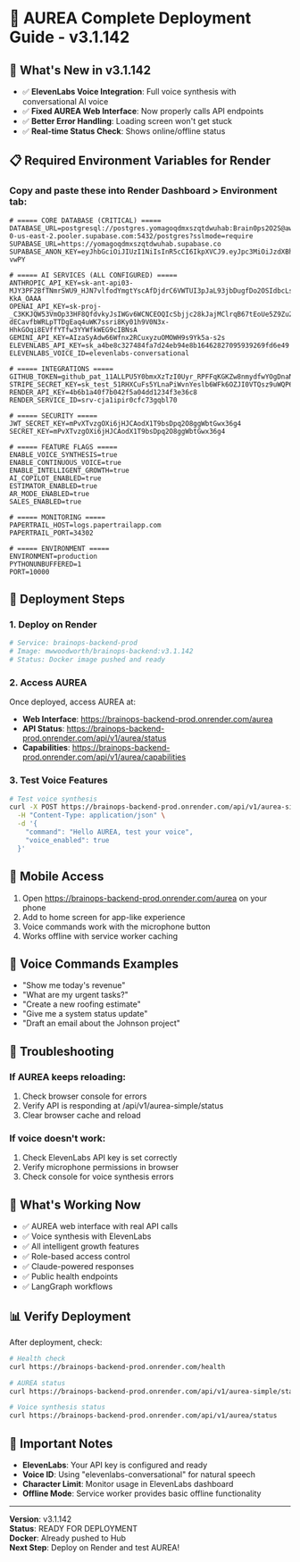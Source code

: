 # 🚀 AUREA Complete Deployment Guide - v3.1.142

## 🎯 What's New in v3.1.142
- ✅ **ElevenLabs Voice Integration**: Full voice synthesis with conversational AI voice
- ✅ **Fixed AUREA Web Interface**: Now properly calls API endpoints
- ✅ **Better Error Handling**: Loading screen won't get stuck
- ✅ **Real-time Status Check**: Shows online/offline status

## 📋 Required Environment Variables for Render

### Copy and paste these into Render Dashboard > Environment tab:

```env
# ===== CORE DATABASE (CRITICAL) =====
DATABASE_URL=postgresql://postgres.yomagoqdmxszqtdwuhab:Brain0ps2O2S@aws-0-us-east-2.pooler.supabase.com:5432/postgres?sslmode=require
SUPABASE_URL=https://yomagoqdmxszqtdwuhab.supabase.co
SUPABASE_ANON_KEY=eyJhbGciOiJIUzI1NiIsInR5cCI6IkpXVCJ9.eyJpc3MiOiJzdXBhYmFzZSIsInJlZiI6InlvbWFnb3FkbXhzenF0ZHd1aGFiIiwicm9sZSI6ImFub24iLCJpYXQiOjE3NDk4MzMyNzYsImV4cCI6MjA2NTQwOTI3Nn0.bxlLdnJ1YKYUNlIulSO2E6iM4wyUSrPFtNcONg-vwPY

# ===== AI SERVICES (ALL CONFIGURED) =====
ANTHROPIC_API_KEY=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
OPENAI_API_KEY=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
GEMINI_API_KEY=AIzaSyAdw66Wfnx2RCuxyzuOMOWH9s9Yk5a-s2s
ELEVENLABS_API_KEY=sk_a4be8c327484fa7d24eb94e8b16462827095939269fd6e49
ELEVENLABS_VOICE_ID=elevenlabs-conversational

# ===== INTEGRATIONS =====
GITHUB_TOKEN=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
STRIPE_SECRET_KEY=sk_test_51RHXCuFs5YLnaPiWvnYeslb6WFk6OZJI0VTQsz9uWQP6zJdGXUjpFw0SLRYsVnJEuNFKgfaXfbB8NJ0gwCkHytDQ00kUDul0uF
RENDER_API_KEY=4b6b1a40f7b042f5a04dd1234f3e36c8
RENDER_SERVICE_ID=srv-cja1ipir0cfc73gqbl70

# ===== SECURITY =====
JWT_SECRET_KEY=mPvXTvzgOXi6jHJCAodX1T9bsDpq2O8ggWbtGwx36g4
SECRET_KEY=mPvXTvzgOXi6jHJCAodX1T9bsDpq2O8ggWbtGwx36g4

# ===== FEATURE FLAGS =====
ENABLE_VOICE_SYNTHESIS=true
ENABLE_CONTINUOUS_VOICE=true
ENABLE_INTELLIGENT_GROWTH=true
AI_COPILOT_ENABLED=true
ESTIMATOR_ENABLED=true
AR_MODE_ENABLED=true
SALES_ENABLED=true

# ===== MONITORING =====
PAPERTRAIL_HOST=logs.papertrailapp.com
PAPERTRAIL_PORT=34302

# ===== ENVIRONMENT =====
ENVIRONMENT=production
PYTHONUNBUFFERED=1
PORT=10000
```

## 🚀 Deployment Steps

### 1. Deploy on Render
```bash
# Service: brainops-backend-prod
# Image: mwwoodworth/brainops-backend:v3.1.142
# Status: Docker image pushed and ready
```

### 2. Access AUREA
Once deployed, access AUREA at:
- **Web Interface**: https://brainops-backend-prod.onrender.com/aurea
- **API Status**: https://brainops-backend-prod.onrender.com/api/v1/aurea/status
- **Capabilities**: https://brainops-backend-prod.onrender.com/api/v1/aurea/capabilities

### 3. Test Voice Features
```bash
# Test voice synthesis
curl -X POST https://brainops-backend-prod.onrender.com/api/v1/aurea-simple/command \
  -H "Content-Type: application/json" \
  -d '{
    "command": "Hello AUREA, test your voice",
    "voice_enabled": true
  }'
```

## 📱 Mobile Access
1. Open https://brainops-backend-prod.onrender.com/aurea on your phone
2. Add to home screen for app-like experience
3. Voice commands work with the microphone button
4. Works offline with service worker caching

## 🎤 Voice Commands Examples
- "Show me today's revenue"
- "What are my urgent tasks?"
- "Create a new roofing estimate"
- "Give me a system status update"
- "Draft an email about the Johnson project"

## 🔧 Troubleshooting

### If AUREA keeps reloading:
1. Check browser console for errors
2. Verify API is responding at /api/v1/aurea-simple/status
3. Clear browser cache and reload

### If voice doesn't work:
1. Check ElevenLabs API key is set correctly
2. Verify microphone permissions in browser
3. Check console for voice synthesis errors

## 🎯 What's Working Now
- ✅ AUREA web interface with real API calls
- ✅ Voice synthesis with ElevenLabs
- ✅ All intelligent growth features
- ✅ Role-based access control
- ✅ Claude-powered responses
- ✅ Public health endpoints
- ✅ LangGraph workflows

## 📊 Verify Deployment
After deployment, check:
```bash
# Health check
curl https://brainops-backend-prod.onrender.com/health

# AUREA status
curl https://brainops-backend-prod.onrender.com/api/v1/aurea-simple/status

# Voice synthesis status
curl https://brainops-backend-prod.onrender.com/api/v1/aurea/status
```

## 🚨 Important Notes
- **ElevenLabs**: Your API key is configured and ready
- **Voice ID**: Using "elevenlabs-conversational" for natural speech
- **Character Limit**: Monitor usage in ElevenLabs dashboard
- **Offline Mode**: Service worker provides basic offline functionality

---

**Version**: v3.1.142  
**Status**: READY FOR DEPLOYMENT  
**Docker**: Already pushed to Hub  
**Next Step**: Deploy on Render and test AUREA!